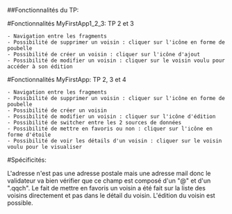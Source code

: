 ##Fonctionnalités du TP:

  #Fonctionnalités MyFirstApp1_2_3: TP 2 et 3

    - Navigation entre les fragments
    - Possibilité de supprimer un voisin : cliquer sur l'icône en forme de poubelle
    - Possibilité de créer un voisin : cliquer sur l'icône d'ajout
    - Possibilité de modifier un voisin : cliquer sur le voisin voulu pour accéder à son édition

  #Fonctionnalités MyFirstApp: TP 2, 3 et 4

    - Navigation entre les fragments
    - Possibilité de supprimer un voisin : cliquer sur l'icône en forme de poubelle
    - Possibilité de créer un voisin
    - Possibilité de modifier un voisin : cliquer sur l'icône d'édition
    - Possibilité de switcher entre les 2 sources de données
    - Possibilité de mettre en favoris ou non : cliquer sur l'icône en forme d'étoile
    - Possibilité de voir les détails d'un voisin : cliquer sur le voisin voulu pour le visualiser

#Spécificités:

L'adresse n'est pas une adresse postale mais une adresse mail donc le validateur va bien vérifier que ce champ est composé d'un "@" et d'un ".qqch".
Le fait de mettre en favoris un voisin a été fait sur la liste des voisins directement et pas dans le détail du voisin.
L'édition du voisin est possible.

